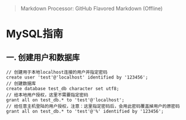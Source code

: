 > Markdown Processor: GitHub Flavored Markdown (Offline)

# MySQL指南
## 一. 创建用户和数据库
```
// 创建用于本地localhost连接的用户并指定密码
create user 'test'@'localhost' identified by '123456';
// 创建数据库
create database test_db character set utf8;
// 给本地用户授权，这里不需要指定密码
grant all on test_db.* to 'test'@'localhost';
// 给任意主机登陆的用户授权，注意：这里指定密码后，会用此密码覆盖掉用户的原密码
grant all on test_db.* to 'test'@'%' identified by '123456';
```